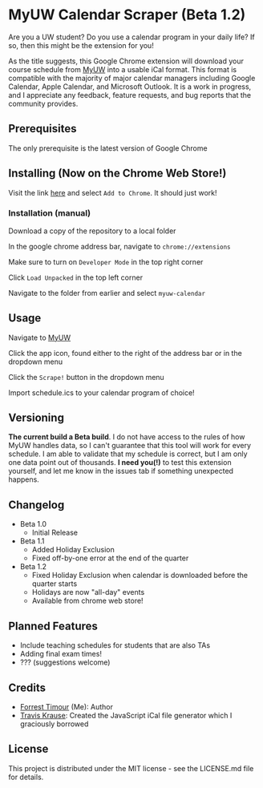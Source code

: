 # MyUW Calendar Scraper (Beta 1.2)

Are you a UW student? Do you use a calendar program in your daily life? If so, then this might be the extension for you!

As the title suggests, this Google Chrome extension will download your course schedule from [MyUW](https://my.uw.edu) into a usable iCal format. This format is compatible with the majority of major calendar managers including Google Calendar, Apple Calendar, and Microsoft Outlook. It is a work in progress, and I appreciate any feedback, feature requests, and bug reports that the community provides.

## Prerequisites

The only prerequisite is the latest version of Google Chrome

## Installing (Now on the Chrome Web Store!)

Visit the link [here](https://chrome.google.com/webstore/detail/myuw-calendar-scraper/neldjllggkogndhhmnfiohcbmpolpmck) and select ```Add to Chrome```. It should just work!

### Installation (manual)

Download a copy of the repository to a local folder

In the google chrome address bar, navigate to ```chrome://extensions```

Make sure to turn on ```Developer Mode``` in the top right corner

Click ```Load Unpacked``` in the top left corner

Navigate to the folder from earlier and select ```myuw-calendar```

## Usage

Navigate to [MyUW](https://my.uw.edu)

Click the app icon, found either to the right of the address bar or in the dropdown menu

Click the ```Scrape!``` button in the dropdown menu

Import schedule.ics to your calendar program of choice!

## Versioning

**The current build a Beta build**. I do not have access to the rules of how MyUW handles data, so I can't guarantee that this tool will work for every schedule. I am able to validate that my schedule is correct, but I am only one data point out of thousands. **I need you(!)** to test this extension yourself, and let me know in the issues tab if something unexpected happens.

## Changelog
- Beta 1.0
  - Initial Release
- Beta 1.1
  - Added Holiday Exclusion
  - Fixed off-by-one error at the end of the quarter
- Beta 1.2
  - Fixed Holiday Exclusion when calendar is downloaded before the quarter starts
  - Holidays are now "all-day" events
  - Available from chrome web store!

## Planned Features

- Include teaching schedules for students that are also TAs
- Adding final exam times!
- ??? (suggestions welcome)

## Credits

- [Forrest Timour](github.com/Forrest-T) (Me): Author
- [Travis Krause](https://github.com/nwcell): Created the JavaScript iCal file generator which I graciously borrowed


## License

This project is distributed under the MIT license - see the LICENSE.md file for details.
